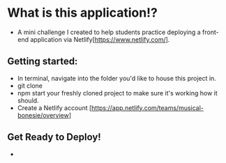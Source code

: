 # What is this application!?

- A mini challenge I created to help students practice deploying a front-end application via Netlify[https://www.netlify.com/].

## Getting started:

- In terminal, navigate into the folder you'd like to house this project in.
- git clone
- npm start your freshly cloned project to make sure it's working how it should.
- Create a Netlify account [https://app.netlify.com/teams/musical-bonesie/overview]

## Get Ready to Deploy!

-
